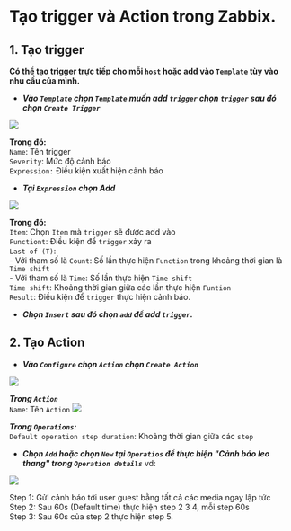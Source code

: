 # Tạo trigger và Action trong Zabbix.
## 1. Tạo trigger
**Có thể tạo trigger trực tiếp cho mỗi `host` hoặc add vào `Template` tùy vào nhu cầu của mình.**
- ***Vào `Template` chọn `Template` muốn add `trigger` chọn `trigger` sau đó chọn `Create Trigger`***
<img src=https://i.imgur.com/0pjxKEf.png>

**Trong đó:**</br>
`Name`: Tên trigger</br>
`Severity`: Mức độ cảnh báo</br>
`Expression:` Điều kiện xuất hiện cảnh báo</br>
- ***Tại `Expression` chọn Add***
<img src=https://i.imgur.com/fQVRk9m.png>

**Trong đó:**</br>
`Item`: Chọn `Item` mà `trigger` sẽ được add vào</br>
`Functiont`: Điều kiện để `trigger` xảy ra</br>
`Last of (T)`:</br>
    - Với tham số là `Count`: Số lần thực hiện `Function` trong khoảng thời gian là `Time shift`</br>
    - Với tham số là `Time`: Số lần thực hiện `Time shift`</br>
`Time shift`: Khoảng thời gian giữa các lần thực hiện `Funtion`</br>
`Result`: Điều kiện để `trigger` thực hiện cảnh báo.</br>

- ***Chọn `Insert` sau đó chọn `add` để add `trigger`.***
## 2. Tạo Action
- ***Vào `Configure` chọn `Action` chọn `Create Action`***
<img src=https://i.imgur.com/hFBJZYi.png>

***Trong `Action`***</br>
`Name`: Tên `Action`
<img src=https://i.imgur.com/I9cilRR.png>

***Trong `Operations`:***</br>
`Default operation step duration`: Khoảng thời gian giữa các `step`

- ***Chọn `Add` hoặc chọn `New` tại `Operatios` để thực hiện "Cảnh báo leo thang" trong `Operation details`***
vd: 
<img src=https://i.imgur.com/uAn0L2k.png>

Step 1: Gửi cảnh báo tới user guest bằng tất cả các media ngay lập tức</br>
Step 2: Sau 60s (Default time) thực hiện step 2 3 4, mỗi step 60s</br>
Step 3: Sau 60s của step 2 thực hiện step 5.</br>
